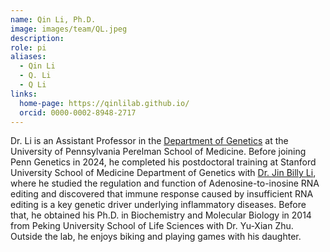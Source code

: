 ```yaml
---
name: Qin Li, Ph.D.
image: images/team/QL.jpeg
description: 
role: pi
aliases:
  - Qin Li
  - Q. Li
  - Q Li
links:
  home-page: https://qinlilab.github.io/
  orcid: 0000-0002-8948-2717
---
```


Dr. Li is an Assistant Professor in the [Department of Genetics](https://genetics.med.upenn.edu/) at the University of Pennsylvania Perelman School of Medicine. Before joining Penn Genetics in 2024, he completed his postdoctoral training at Stanford University School of Medicine Department of Genetics with [Dr. Jin Billy Li](http://lilab.stanford.edu/), where he studied the regulation and function of Adenosine-to-inosine RNA editing and discovered that immune response caused by insufficient RNA editing is a key genetic driver underlying inflammatory diseases. Before that, he obtained his Ph.D. in Biochemistry and Molecular Biology in 2014 from Peking University School of Life Sciences with Dr. Yu-Xian Zhu. Outside the lab, he enjoys biking and playing games with his daughter.